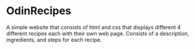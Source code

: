 ﻿# OdinRecipes
A simple website that consists of html and css that displays different 4 different recipes each with their own web page.
Consists of a description, ingredients, and steps for each recipe.
